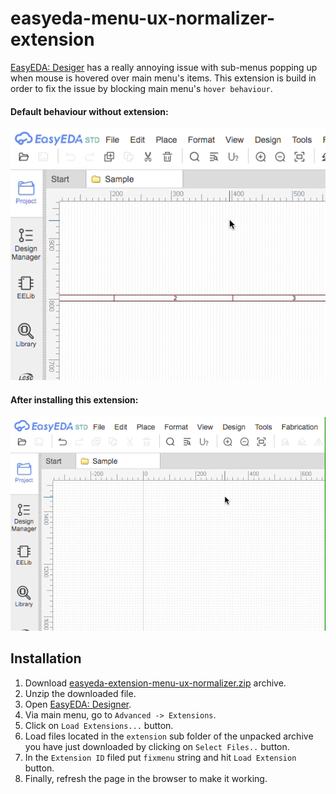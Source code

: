 # easyeda-menu-ux-normalizer-extension

[EasyEDA: Desiger](https://easyeda.com/) has a really annoying issue with sub-menus popping up when mouse is hovered over main menu's items. This extension is build in order to fix the issue by blocking main menu's `hover behaviour`.

#### Default behaviour without extension:

<img src="./docs/demo-without-extension.gif">

#### After installing this extension:

<img src="./docs/demo-with-extension.gif">

## Installation

1. Download [easyeda-extension-menu-ux-normalizer.zip](https://github.com/turbobabr/easyeda-extension-menu-ux-normalizer/archive/main.zip) archive.
2. Unzip the downloaded file.
3. Open [EasyEDA: Designer](https://easyeda.com/editor).
4. Via main menu, go to `Advanced -> Extensions`.
5. Click on `Load Extensions...` button.
6. Load files located in the `extension` sub folder of the unpacked archive you have just downloaded by clicking on `Select Files..` button.
7. In the `Extension ID` filed put `fixmenu` string and hit `Load Extension` button.
8. Finally, refresh the page in the browser to make it working.


